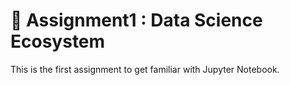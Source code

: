 # :rocket: Assignment1 : Data Science Ecosystem
This is the first assignment to get familiar with Jupyter Notebook.
